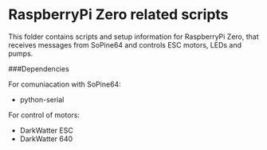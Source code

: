 RaspberryPi Zero related scripts
========================

This folder contains scripts and setup information for RaspberryPi Zero, that receives messages from SoPine64 and controls ESC motors, LEDs and pumps.


###Dependencies

For comuniacation with SoPine64:

* python-serial

For control of motors:

* DarkWatter ESC
* DarkWatter 640




